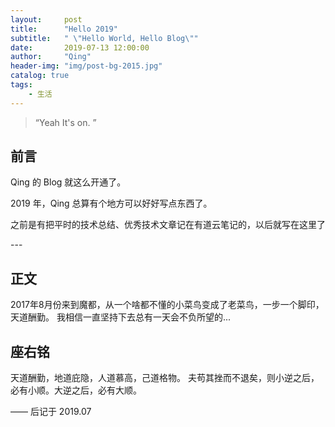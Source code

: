 ```yaml
---
layout:     post
title:      "Hello 2019"
subtitle:   " \"Hello World, Hello Blog\""
date:       2019-07-13 12:00:00
author:     "Qing"
header-img: "img/post-bg-2015.jpg"
catalog: true
tags: 
    - 生活
---
```


> “Yeah It's on. ”


## 前言

Qing 的 Blog 就这么开通了。

2019 年，Qing 总算有个地方可以好好写点东西了。
    
之前是有把平时的技术总结、优秀技术文章记在有道云笔记的，以后就写在这里了

<p id = "build"></p>
---

## 正文
 2017年8月份来到魔都，从一个啥都不懂的小菜鸟变成了老菜鸟，一步一个脚印，天道酬勤。
 我相信一直坚持下去总有一天会不负所望的...
 

## 座右铭

天道酬勤，地道庇隐，人道慕高，己道格物。 夫苟其挫而不退矣，则小逆之后，必有小顺。大逆之后，必有大顺。

——  后记于 2019.07



